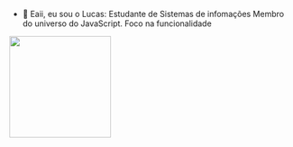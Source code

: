 - 👋 Eaii, eu sou o Lucas:
        Estudante de Sistemas de infomações
        Membro do universo do JavaScript.
        Foco na funcionalidade

<div>
  <a href:"https://github.com/LucasCoffee"/>
      <img height="180em" src="https://github-readme-stats.vercel.app/api?username=LucasCoffee&show_icons=true&theme=lithg&include_all_commits=true&count_private=true"/>    
</div>
